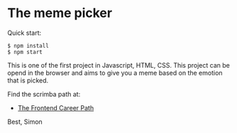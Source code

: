 # The meme picker

Quick start:

```
$ npm install
$ npm start
````




This is one of the first project in Javascript, HTML, CSS. This project can be opend in the browser and aims to give you a meme based on the emotion that is picked.




Find the scrimba path at: 
- [The Frontend Career Path](https://scrimba.com/learn/frontend)


Best,
Simon
